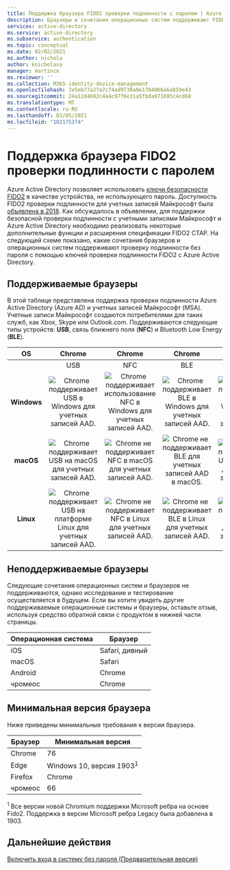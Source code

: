 ```yaml
---
title: Поддержка браузера FIDO2 проверки подлинности с паролем | Azure Active Directory
description: Браузеры и сочетания операционных систем поддерживают FIDO2 проверку подлинности с паролем для приложений, использующих Azure Active Directory
services: active-directory
ms.service: active-directory
ms.subservice: authentication
ms.topic: conceptual
ms.date: 02/02/2021
ms.author: nichola
author: knicholasa
manager: martinco
ms.reviewer: ''
ms.collection: M365-identity-device-management
ms.openlocfilehash: 7e5eb77a27a7c74ad9738a0e1784066a6a859e43
ms.sourcegitcommit: 24a12d4692c4a4c97f6e31a5fbda971695c4cd68
ms.translationtype: MT
ms.contentlocale: ru-RU
ms.lasthandoff: 03/05/2021
ms.locfileid: "102175374"
---
```

# <a name="browser-support-of-fido2-passwordless-authentication"></a>Поддержка браузера FIDO2 проверки подлинности с паролем

Azure Active Directory позволяет использовать [ключи безопасности FIDO2](./concept-authentication-passwordless.md#fido2-security-keys) в качестве устройства, не использующего пароль. Доступность FIDO2 проверки подлинности для учетных записей Майкрософт была [объявлена в 2018](https://techcommunity.microsoft.com/t5/identity-standards-blog/all-about-fido2-ctap2-and-webauthn/ba-p/288910). Как обсуждалось в объявлении, для поддержки безопасной проверки подлинности с учетными записями Майкрософт и Azure Active Directory необходимо реализовать некоторые дополнительные функции и расширения спецификации FIDO2 CTAP. На следующей схеме показано, какие сочетания браузеров и операционных систем поддерживают проверку подлинности без пароля с помощью ключей проверки подлинности FIDO2 с Azure Active Directory.

## <a name="supported-browsers"></a>Поддерживаемые браузеры

В этой таблице представлена поддержка проверки подлинности Azure Active Directory (Azure AD) и учетных записей Майкрософт (MSA). Учетные записи Майкрософт создаются потребителями для таких служб, как Xbox, Skype или Outlook.com. Поддерживаются следующие типы устройств: **USB**, связь ближнего поля (**NFC**) и Bluetooth Low Energy (**BLE**).

| OS | Chrome | Chrome  | Chrome | Edge | Edge | Edge | Firefox | Firefox | Firefox |
|:---:|:---:|:---:|:---:|:---:|:---:|:---:|:---:|:---:|:---:|
| | USB | NFC | BLE | USB | NFC | BLE | USB | NFC | BLE |
| **Windows**  | ![Chrome поддерживает USB в Windows для учетных записей AAD.][y] | ![Chrome поддерживает использование NFC в Windows для учетных записей AAD.][y] | ![Chrome поддерживает BLE в Windows для учетных записей AAD.][y] | ![Ребро поддерживает USB в Windows для учетных записей AAD.][y] | ![Ребро поддерживает использование NFC в Windows для учетных записей AAD.][y] | ![Ребро поддерживает BLE в Windows для учетных записей AAD.][y] | ![Firefox поддерживает USB в Windows для учетных записей AAD.][y] | ![Firefox поддерживает использование NFC в Windows для учетных записей AAD.][y] | ![Firefox поддерживает BLE в Windows для учетных записей AAD.][y] |
| **macOS**  | ![Chrome поддерживает USB на macOS для учетных записей AAD.][y] | ![Chrome не поддерживает NFC в macOS для учетных записей AAD.][n] | ![Chrome не поддерживает BLE для учетных записей AAD в macOS.][n] | ![Ребро поддерживает USB на macOS для учетных записей AAD.][y] | ![Ребро не поддерживает NFC в macOS для учетных записей AAD.][n] | ![Ребро не поддерживает BLE на macOS для учетных записей AAD.][n] | ![Firefox не поддерживает USB на macOS для учетных записей AAD.][n] | ![Firefox не поддерживает NFC в macOS для учетных записей AAD.][n] | ![Firefox не поддерживает BLE для учетных записей AAD в macOS.][n] |
| **Linux**  | ![Chrome поддерживает USB на платформе Linux для учетных записей AAD.][y] | ![Chrome не поддерживает NFC в Linux для учетных записей AAD.][n] | ![Chrome не поддерживает BLE в Linux для учетных записей AAD.][n] | ![Ребро не поддерживает USB в Linux для учетных записей AAD.][n] | ![Ребро не поддерживает использование NFC в Linux для учетных записей AAD.][n] | ![Ребро не поддерживает BLE в Linux для учетных записей AAD.][n] | ![Firefox не поддерживает поддержку USB в Linux для учетных записей AAD.][n] | ![Firefox не поддерживает использование NFC в Linux для учетных записей AAD.][n] | ![Firefox не поддерживает BLE в Linux для учетных записей AAD.][n] |



## <a name="unsupported-browsers"></a>Неподдерживаемые браузеры

Следующие сочетания операционных систем и браузеров не поддерживаются, однако исследование и тестирование осуществляется в будущем. Если вы хотите увидеть другие поддерживаемые операционные системы и браузеры, оставьте отзыв, используя средство обратной связи с продуктом в нижней части страницы.

| Операционная система | Браузер |
| ---- | ---- |
| iOS | Safari, дивный |
| macOS | Safari |
| Android | Chrome |
| чромеос | Chrome |

## <a name="minimum-browser-version"></a>Минимальная версия браузера

Ниже приведены минимальные требования к версии браузера. 

| Браузер | Минимальная версия |
| ---- | ---- |
| Chrome | 76 |
| Edge | Windows 10, версия 1903<sup>1</sup> |
| Firefox | Chrome |
| чромеос | 66 |

<sup>1</sup> Все версии новой Chromium поддержки Microsoft ребра на основе Fido2. Поддержка в версии Microsoft ребра Legacy была добавлена в 1903.

## <a name="next-steps"></a>Дальнейшие действия
[Включить вход в систему без пароля (Предварительная версия)](./howto-authentication-passwordless-security-key.md)

<!--Image references-->
[y]: ./media/fido2-compatibility/yes.png
[n]: ./media/fido2-compatibility/no.png
